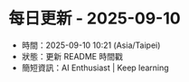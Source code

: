 # 每日更新 - 2025-09-10

- 時間：2025-09-10 10:21 (Asia/Taipei)
- 狀態：更新 README 時間戳
- 簡短資訊：AI Enthusiast | Keep learning
